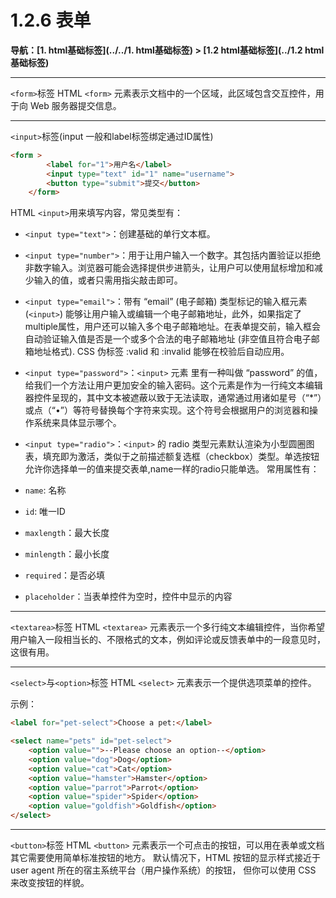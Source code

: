 # 1.2.6 表单

**导航：[1. html基础标签](../../1. html基础标签) > [1.2 html基础标签](../1.2 html基础标签)**

---

`<form>`标签
HTML `<form>` 元素表示文档中的一个区域，此区域包含交互控件，用于向 Web 服务器提交信息。

---

`<input>`标签(input 一般和label标签绑定通过ID属性)

```html
<form >
        <label for="1">用户名</label>
        <input type="text" id="1" name="username">
        <button type="submit">提交</button>
    </form>
```

HTML `<input>`用来填写内容，常见类型有：

* `<input type="text">`：创建基础的单行文本框。
* `<input type="number">`：用于让用户输入一个数字。其包括内置验证以拒绝非数字输入。浏览器可能会选择提供步进箭头，让用户可以使用鼠标增加和减少输入的值，或者只需用指尖敲击即可。
* `<input type="email">`：带有 “email” (电子邮箱) 类型标记的输入框元素 (`<input>`) 能够让用户输入或编辑一个电子邮箱地址，此外，如果指定了multiple属性，用户还可以输入多个电子邮箱地址。在表单提交前，输入框会自动验证输入值是否是一个或多个合法的电子邮箱地址 (非空值且符合电子邮箱地址格式). CSS 伪标签 :valid 和 :invalid 能够在校验后自动应用。
* `<input type="password">`：`<input>` 元素 里有一种叫做 “password” 的值，给我们一个方法让用户更加安全的输入密码。这个元素是作为一行纯文本编辑器控件呈现的，其中文本被遮蔽以致于无法读取，通常通过用诸如星号（“*”）或点（“•”）等符号替换每个字符来实现。这个符号会根据用户的浏览器和操作系统来具体显示哪个。
* `<input type="radio">`：`<input>` 的 radio 类型元素默认渲染为小型圆圈图表，填充即为激活，类似于之前描述额复选框（checkbox）类型。单选按钮允许你选择单一的值来提交表单,name一样的radio只能单选。
  常用属性有：

* `name`: 名称 
* `id`: 唯一ID
* `maxlength`：最大长度
* `minlength`：最小长度
* `required`：是否必填
* `placeholder`：当表单控件为空时，控件中显示的内容

---

`<textarea>`标签
HTML `<textarea>` 元素表示一个多行纯文本编辑控件，当你希望用户输入一段相当长的、不限格式的文本，例如评论或反馈表单中的一段意见时，这很有用。

---

`<select>`与`<option>`标签
HTML `<select>` 元素表示一个提供选项菜单的控件。


示例：

```html
<label for="pet-select">Choose a pet:</label>

<select name="pets" id="pet-select">
    <option value="">--Please choose an option--</option>
    <option value="dog">Dog</option>
    <option value="cat">Cat</option>
    <option value="hamster">Hamster</option>
    <option value="parrot">Parrot</option>
    <option value="spider">Spider</option>
    <option value="goldfish">Goldfish</option>
</select>

```

---

`<button>`标签
HTML `<button>` 元素表示一个可点击的按钮，可以用在表单或文档其它需要使用简单标准按钮的地方。 默认情况下，HTML 按钮的显示样式接近于 user agent 所在的宿主系统平台（用户操作系统）的按钮， 但你可以使用 CSS 来改变按钮的样貌。